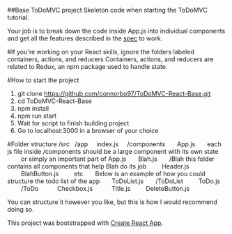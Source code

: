 ##Base ToDoMVC project
Skeleton code when starting the ToDoMVC tutorial.

Your job is to break down the code inside App.js into individual components and get all the features described in the [spec](https://github.com/tastejs/todomvc/blob/master/app-spec.md#functionality) to work.

#If you're working on your React skills, ignore the folders labeled containers, actions, and reducers
Containers, actions, and reducers are related to Redux, an npm package used to handle state.

#How to start the project
1. git clone https://github.com/connorbo97/ToDoMVC-React-Base.git
2. cd ToDoMVC-React-Base
3. npm install
4. npm run start
5. Wait for script to finish building project
6. Go to localhost:3000 in a browser of your choice

#Folder structure
/src
&nbsp;&nbsp;/app
&nbsp;&nbsp;&nbsp;&nbsp;index.js
&nbsp;&nbsp;&nbsp;&nbsp;/components
&nbsp;&nbsp;&nbsp;&nbsp;&nbsp;&nbsp;App.js
&nbsp;&nbsp;&nbsp;&nbsp;&nbsp;&nbsp;each js file inside /components should be a large component with its own state
&nbsp;&nbsp;&nbsp;&nbsp;&nbsp;&nbsp;&nbsp;&nbsp;or simply an important part of App.js
&nbsp;&nbsp;&nbsp;&nbsp;&nbsp;&nbsp;Blah.js
&nbsp;&nbsp;&nbsp;&nbsp;&nbsp;&nbsp;/Blah     this folder contains all components that help Blah do its job
&nbsp;&nbsp;&nbsp;&nbsp;&nbsp;&nbsp;&nbsp;&nbsp;Header.js
&nbsp;&nbsp;&nbsp;&nbsp;&nbsp;&nbsp;&nbsp;&nbsp;BlahButton.js
&nbsp;&nbsp;&nbsp;&nbsp;&nbsp;&nbsp;&nbsp;&nbsp;etc
&nbsp;&nbsp;&nbsp;&nbsp;&nbsp;&nbsp;Below is an example of how you could structure the todo list of the app
&nbsp;&nbsp;&nbsp;&nbsp;&nbsp;&nbsp;ToDoList.js
&nbsp;&nbsp;&nbsp;&nbsp;&nbsp;&nbsp;/ToDoList
&nbsp;&nbsp;&nbsp;&nbsp;&nbsp;&nbsp;&nbsp;&nbsp;ToDo.js
&nbsp;&nbsp;&nbsp;&nbsp;&nbsp;&nbsp;&nbsp;&nbsp;/ToDo
&nbsp;&nbsp;&nbsp;&nbsp;&nbsp;&nbsp;&nbsp;&nbsp;&nbsp;&nbsp;Checkbox.js
&nbsp;&nbsp;&nbsp;&nbsp;&nbsp;&nbsp;&nbsp;&nbsp;&nbsp;&nbsp;Title.js
&nbsp;&nbsp;&nbsp;&nbsp;&nbsp;&nbsp;&nbsp;&nbsp;DeleteButton.js

You can structure it however you like, but this is how I would recommend doing so.

      


This project was bootstrapped with [Create React App](https://github.com/facebookincubator/create-react-app).
